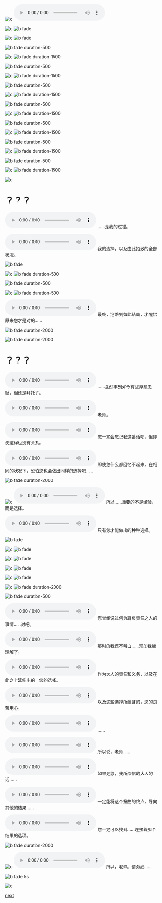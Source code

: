 ![c](#wait "2000")
![m][theme]

![c](#wait "1000")
![b fade][nexon]

![c](#wait "3000")
![b fade](#000)

![b fade duration-500][view-kivotos]

![c](#wait "3000")
![b fade duration-1500](#000)

![b fade duration-500][view-downtown]

![c](#wait "3000")
![b fade duration-1500](#000)

![b fade duration-500][view-desert]

![c](#wait "3000")
![b fade duration-1500](#000)

![b fade duration-500][view-school]

![c](#wait "3000")
![b fade duration-1500](#000)

![b fade duration-500][view-sabaku]

![c](#wait "3000")
![b fade duration-1500](#000)

![b fade duration-500][view-street]

![c](#wait "3000")
![b fade duration-1500](#000)

![b fade duration-500][view-office]

![c](#wait "4000")
![b fade duration-1500](#000)

![c](#wait "2000")

# ？？？

![v](../assets/audio/char/Main_11000_001.ogg)
……是我的过错。

![v](../assets/audio/char/Main_11000_002.ogg)
我的选择，以及由此招致的全部状况。

![b fade][shiroko-1]

![c](#wait "1000")
![b fade duration-500](#000)

![b fade duration-500][shiroko-2]

![c](#wait "1000")
![b fade duration-500](#000)

![v](../assets/audio/char/Main_11000_003.ogg)
最终，沦落到如此结局，才醒悟原来您才是对的……

![b fade duration-2000](#fff)

![b fade duration-2000][kaicho-1]

# ？？？

![v](../assets/audio/char/Main_11000_004.ogg)
……虽然事到如今有些厚颜无耻，但还是拜托了。

![v](../assets/audio/char/Main_11000_005.ogg)
老师。

![v](../assets/audio/char/Main_11000_006.ogg)
您一定会忘记我这番话吧，但即使这样也没有关系。

![v](../assets/audio/char/Main_11000_007.ogg)
即使您什么都回忆不起来，在相同的状况下，恐怕您也会做出同样的选择吧……

![b fade duration-2000][kaicho-2]

![c](#wait "500")
![v](../assets/audio/char/Main_11000_008.ogg)
所以……重要的不是经验，而是选择。

![v](../assets/audio/char/Main_11000_009.ogg)
只有您才能做出的种种选择。

![b fade][stu-trinity]

![c](#wait "3000")
![b fade][stu-gehenna1]

![c](#wait "3000")
![b fade][stu-gehenna2]

![c](#wait "3000")
![b fade][stu-gehenna3]

![c](#wait "3000")
![b fade][stu-abydos]

![c](#wait "3000")
![b fade duration-2000](#000)

![b fade duration-500][kaicho-2]

![v](../assets/audio/char/Main_11000_010.ogg)
您曾经说过何为肩负责任之人的事情……对吧。

![v](../assets/audio/char/Main_11000_011.ogg)
那时的我还不明白……现在我能理解了。

![v](../assets/audio/char/Main_11000_012.ogg)
作为大人的责任和义务，以及在此之上延伸出的，您的选择。

![v](../assets/audio/char/Main_11000_013.ogg)
以及这些选择所蕴含的，您的良苦用心。

![v](../assets/audio/char/Main_11000_014.ogg)
……

![v](../assets/audio/char/Main_11000_015.ogg)
所以说，老师……

![v](../assets/audio/char/Main_11000_016.ogg)
如果是您，我所深信的大人的话……

![v](../assets/audio/char/Main_11000_017.ogg)
一定能将这个扭曲的终点，导向其他的结果……

![v](../assets/audio/char/Main_11000_018.ogg)
您一定可以找到……连接着那个结果的选项。

![b fade duration-2000][kaicho-3]

![c](#wait "1000")
![v](../assets/audio/char/Main_11000_019.ogg)
所以，老师。请务必……

![b fade 5s](#000)

![c](#wait "2000")

[next](#chapter-1)

[theme]: ../assets/audio/bgm/Theme_34.ogg
[nexon]: ../assets/images/BG_CS_PR_13.png
[view-kivotos]: ../assets/images/BG_View_Kivotos.png
[view-downtown]: ../assets/images/BG_CityDowntown.png
[view-desert]: ../assets/images/BG_DesertResidence_Night.png
[view-school]: ../assets/images/BG_SchoolRooftop.png
[view-sabaku]: ../assets/images/BG_Wilderness_Night.png
[view-street]: ../assets/images/BG_CityOffice.png
[view-office]: ../assets/images/BG_CS_PR_01.png
[shiroko-1]: ../assets/images/BG_CS_PR_08.png
[shiroko-2]: ../assets/images/BG_CS_PR_09.png
[kaicho-1]: ../assets/images/BG_CS_PR_07.png
[kaicho-2]: ../assets/images/BG_CS_PR_12.png
[kaicho-3]: ../assets/images/BG_CS_PR_19.png
[stu-trinity]: ../assets/images/BG_CS_Trinity_01.png
[stu-gehenna1]: ../assets/images/BG_CS_Gehenna_02_Letter.png
[stu-gehenna2]: ../assets/images/BG_CS_Gehenna_03_Letter.png
[stu-gehenna3]: ../assets/images/BG_CS_Gehenna_01_Letter.png
[stu-abydos]: ../assets/images/BG_CS_Abydos_01_Letter.png
